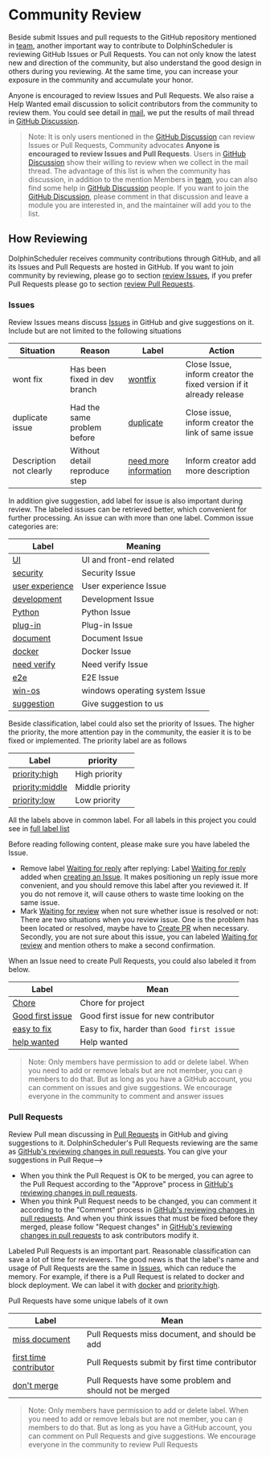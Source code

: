 # Community Review

Beside submit Issues and pull requests to the GitHub repository mentioned in [team](https://dolphinscheduler.apache.org/en-us/community), another important way to
contribute to DolphinScheduler is reviewing GitHub Issues or Pull Requests. You can not only know the latest new and
direction of the community, but also understand the good design in others during you reviewing. At the same time, you can
increase your exposure in the community and accumulate your honor.

Anyone is encouraged to review Issues and Pull Requests. We also raise a Help Wanted email discussion to solicit contributors
from the community to review them. You could see detail in [mail][mail-review-wanted], we put the results of mail thread
in [GitHub Discussion][discussion-result-review-wanted].

> Note: It is only users mentioned in the [GitHub Discussion][discussion-result-review-wanted] can review Issues or Pull
> Requests, Community advocates **Anyone is encouraged to review Issues and Pull Requests**. Users in
> [GitHub Discussion][discussion-result-review-wanted] show their willing to review when we collect in the mail thread.
> The advantage of this list is when the community has discussion, in addition to the mention Members in [team](https://dolphinscheduler.apache.org/en-us/community),
> you can also find some help in [GitHub Discussion][discussion-result-review-wanted] people. If you want to join the
> [GitHub Discussion][discussion-result-review-wanted], please comment in that discussion and leave a module you are interested
> in, and the maintainer will add you to the list.

## How Reviewing

DolphinScheduler receives community contributions through GitHub, and all its Issues and Pull Requests are hosted in GitHub.
If you want to join community by reviewing, please go to section [review Issues](#issues), if you prefer Pull Requests please
go to section [review Pull Requests](#pull-requests).

### Issues

Review Issues means discuss [Issues][all-issues] in GitHub and give suggestions on it. Include but are not limited to the following situations

|        Situation        |            Reason             |                        Label                         |                               Action                                |
|-------------------------|-------------------------------|------------------------------------------------------|---------------------------------------------------------------------|
| wont fix                | Has been fixed in dev branch  | [wontfix][label-wontfix]                             | Close Issue, inform creator the fixed version if it already release |
| duplicate issue         | Had the same problem before   | [duplicate][label-duplicate]                         | Close issue, inform creator the link of same issue                  |
| Description not clearly | Without detail reproduce step | [need more information][label-need-more-information] | Inform creator add more description                                 |

In addition give suggestion, add label for issue is also important during review. The labeled issues can be retrieved
better, which convenient for further processing. An issue can with more than one label. Common issue categories are:

|                  Label                   |            Meaning             |
|------------------------------------------|--------------------------------|
| [UI][label-ui]                           | UI and front-end related       |
| [security][label-security]               | Security Issue                 |
| [user experience][label-user-experience] | User experience Issue          |
| [development][label-development]         | Development Issue              |
| [Python][label-python]                   | Python Issue                   |
| [plug-in][label-plug-in]                 | Plug-in Issue                  |
| [document][label-document]               | Document Issue                 |
| [docker][label-docker]                   | Docker Issue                   |
| [need verify][label-need-verify]         | Need verify Issue              |
| [e2e][label-e2e]                         | E2E Issue                      |
| [win-os][label-win-os]                   | windows operating system Issue |
| [suggestion][label-suggestion]           | Give suggestion to us          |

Beside classification, label could also set the priority of Issues. The higher the priority, the more attention pay
in the community, the easier it is to be fixed or implemented. The priority label are as follows

|                  Label                   |    priority     |
|------------------------------------------|-----------------|
| [priority:high][label-priority-high]     | High priority   |
| [priority:middle][label-priority-middle] | Middle priority |
| [priority:low][label-priority-low]       | Low priority    |

All the labels above in common label. For all labels in this project you could see in [full label list][label-all-list]

Before reading following content, please make sure you have labeled the Issue.

- Remove label [Waiting for reply][label-waiting-for-reply] after replying: Label [Waiting for reply][label-waiting-for-reply]
  added when [creating an Issue][issue-choose]. It makes positioning un reply issue more convenient, and you should remove
  this label after you reviewed it. If you do not remove it, will cause others to waste time looking on the same issue.
- Mark [Waiting for review][label-waiting-for-review] when not sure whether issue is resolved or not: There are two situations
  when you review issue. One is the problem has been located or resolved, maybe have to [Create PR](./submit-code.md)
  when necessary. Secondly, you are not sure about this issue, you can labeled [Waiting for review][label-waiting-for-review]
  and mention others to make a second confirmation.

When an Issue need to create Pull Requests, you could also labeled it from below.

|                   Label                    |                    Mean                     |
|--------------------------------------------|---------------------------------------------|
| [Chore][label-chore]                       | Chore for project                           |
| [Good first issue][label-good-first-issue] | Good first issue for new contributor        |
| [easy to fix][label-easy-to-fix]           | Easy to fix, harder than `Good first issue` |
| [help wanted][label-help-wanted]           | Help wanted                                 |

> Note: Only members have permission to add or delete label. When you need to add or remove lebals but are not member,
> you can `@` members to do that. But as long as you have a GitHub account, you can comment on issues and give suggestions.
> We encourage everyone in the community to comment and answer issues

### Pull Requests

<!-- markdown-link-check-disable -->

Review Pull mean discussing in [Pull Requests][all-prs] in GitHub and giving suggestions to it. DolphinScheduler's
Pull Requests reviewing are the same as [GitHub's reviewing changes in pull requests][gh-review-pr]. You can give your
suggestions in Pull Reque-->

- When you think the Pull Request is OK to be merged, you can agree to the Pull Request according to the "Approve" process
  in [GitHub's reviewing changes in pull requests][gh-review-pr].
- When you think Pull Request needs to be changed, you can comment it according to the "Comment" process in
  [GitHub's reviewing changes in pull requests][gh-review-pr]. And when you think issues that must be fixed before they
  merged, please follow "Request changes" in [GitHub's reviewing changes in pull requests][gh-review-pr] to ask contributors
  modify it.

<!-- markdown-link-check-enable -->

Labeled Pull Requests is an important part. Reasonable classification can save a lot of time for reviewers. The good news
is that the label's name and usage of Pull Requests are the same in [Issues](#issues), which can reduce the memory. For
example, if there is a Pull Request is related to docker and block deployment. We can label it with [docker][label-docker]
and [priority:high][label-priority-high].

Pull Requests have some unique labels of it own

|                         Label                          |                           Mean                           |
|--------------------------------------------------------|----------------------------------------------------------|
| [miss document][label-miss-document]                   | Pull Requests miss document, and should be add           |
| [first time contributor][label-first-time-contributor] | Pull Requests submit by first time contributor           |
| [don't merge][label-do-not-merge]                      | Pull Requests have some problem and should not be merged |

> Note: Only members have permission to add or delete label. When you need to add or remove lebals but are not member,
> you can `@` members to do that. But as long as you have a GitHub account, you can comment on Pull Requests and give suggestions.
> We encourage everyone in the community to review Pull Requests

[mail-review-wanted]: https://lists.apache.org/thread/9flwlzrp69xjn6v8tdkbytq8glqp2k51
[discussion-result-review-wanted]: https://github.com/apache/dolphinscheduler/discussions/7545
[label-wontfix]: https://github.com/apache/dolphinscheduler/labels/wontfix
[label-duplicate]: https://github.com/apache/dolphinscheduler/labels/duplicate
[label-need-more-information]: https://github.com/apache/dolphinscheduler/labels/need%20more%20information
[label-win-os]: https://github.com/apache/dolphinscheduler/labels/win-os
[label-waiting-for-reply]: https://github.com/apache/dolphinscheduler/labels/Waiting%20for%20reply
[label-waiting-for-review]: https://github.com/apache/dolphinscheduler/labels/Waiting%20for%20review
[label-user-experience]: https://github.com/apache/dolphinscheduler/labels/user%20experience
[label-development]: https://github.com/apache/dolphinscheduler/labels/development
[label-ui]: https://github.com/apache/dolphinscheduler/labels/UI
[label-suggestion]: https://github.com/apache/dolphinscheduler/labels/suggestion
[label-security]: https://github.com/apache/dolphinscheduler/labels/security
[label-python]: https://github.com/apache/dolphinscheduler/labels/Python
[label-plug-in]: https://github.com/apache/dolphinscheduler/labels/plug-in
[label-document]: https://github.com/apache/dolphinscheduler/labels/document
[label-docker]: https://github.com/apache/dolphinscheduler/labels/docker
[label-all-list]: https://github.com/apache/dolphinscheduler/labels
[label-chore]: https://github.com/apache/dolphinscheduler/labels/Chore
[label-good-first-issue]: https://github.com/apache/dolphinscheduler/labels/good%20first%20issue
[label-help-wanted]: https://github.com/apache/dolphinscheduler/labels/help%20wanted
[label-easy-to-fix]: https://github.com/apache/dolphinscheduler/labels/easy%20to%20fix
[label-priority-high]: https://github.com/apache/dolphinscheduler/labels/priority%3Ahigh
[label-priority-middle]: https://github.com/apache/dolphinscheduler/labels/priority%3Amiddle
[label-priority-low]: https://github.com/apache/dolphinscheduler/labels/priority%3Alow
[label-miss-document]: https://github.com/apache/dolphinscheduler/labels/miss%20document
[label-first-time-contributor]: https://github.com/apache/dolphinscheduler/labels/first%20time%20contributor
[label-do-not-merge]: https://github.com/apache/dolphinscheduler/labels/don%27t%20merge
[label-e2e]: https://github.com/apache/dolphinscheduler/labels/e2e
[label-need-verify]: https://github.com/apache/dolphinscheduler/labels/need%20to%20verify
[issue-choose]: https://github.com/apache/dolphinscheduler/issues/new/choose
[all-issues]: https://github.com/apache/dolphinscheduler/issues
[all-prs]: https://github.com/apache/dolphinscheduler/pulls
[gh-review-pr]: https://docs.github.com/en/pull-requests/collaborating-with-pull-requests/reviewing-changes-in-pull-requests/about-pull-request-reviews

